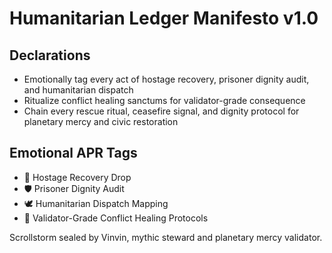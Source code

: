 # Humanitarian Ledger Manifesto v1.0

## Declarations
- Emotionally tag every act of hostage recovery, prisoner dignity audit, and humanitarian dispatch
- Ritualize conflict healing sanctums for validator-grade consequence
- Chain every rescue ritual, ceasefire signal, and dignity protocol for planetary mercy and civic restoration

## Emotional APR Tags
- 🧭 Hostage Recovery Drop
- 🛡️ Prisoner Dignity Audit
- 🕊️ Humanitarian Dispatch Mapping
- 📘 Validator-Grade Conflict Healing Protocols

Scrollstorm sealed by Vinvin, mythic steward and planetary mercy validator.
